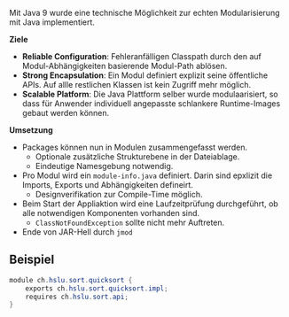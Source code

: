Mit Java 9 wurde eine technische Möglichkeit zur echten Modularisierung mit Java implementiert.

**Ziele**
- **Reliable Configuration**: Fehleranfälligen Classpath durch den auf Modul-Abhängigkeiten basierende Modul-Path ablösen.
- **Strong Encapsulation**: Ein Modul definiert explizit seine öffentliche APIs. Auf allle restlichen Klassen ist kein Zugriff mehr möglich.
- **Scalable Platform**: Die Java Plattform selber wurde modulaarisiert, so dass für Anwender individuell angepasste schlankere Runtime-Images gebaut werden können.

**Umsetzung**
- Packages können nun in Modulen zusammengefasst werden.
	- Optionale zusätzliche Strukturebene in der Dateiablage.
	- Eindeutige Namesgebung notwendig.
- Pro Modul wird ein `module-info.java` definiert. Darin sind epxlizit die Imports, Exports und Abhängigkeiten defineirt.
	- Designverifikation zur Compile-Time möglich.
- Beim Start der Appliaktion wird eine Laufzeitprüfung durchgeführt, ob alle notwendigen Komponenten vorhanden sind.
	- `ClassNotFoundException` sollte nicht mehr Auftreten.
- Ende von JAR-Hell durch `jmod`

## Beispiel
```java
module ch.hslu.sort.quicksort {
	exports ch.hslu.sort.quicksort.impl;
	requires ch.hslu.sort.api;
}
```
